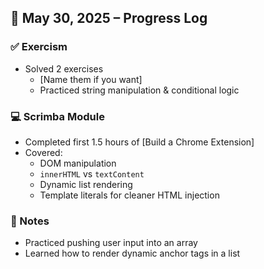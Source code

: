 ## 📅 May 30, 2025 – Progress Log

### ✅ Exercism
- Solved 2 exercises
  - [Name them if you want]
  - Practiced string manipulation & conditional logic

### 💻 Scrimba Module
- Completed first 1.5 hours of [Build a Chrome Extension]
- Covered:
  - DOM manipulation
  - `innerHTML` vs `textContent`
  - Dynamic list rendering
  - Template literals for cleaner HTML injection

### 🧠 Notes
- Practiced pushing user input into an array
- Learned how to render dynamic anchor tags in a list
